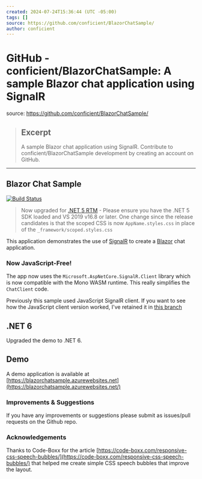 ```yaml
---
created: 2024-07-24T15:36:44 (UTC -05:00)
tags: []
source: https://github.com/conficient/BlazorChatSample/
author: conficient
---
```


# GitHub - conficient/BlazorChatSample: A sample Blazor chat application using SignalR

source: https://github.com/conficient/BlazorChatSample/

> ## Excerpt
> A sample Blazor chat application using SignalR. Contribute to conficient/BlazorChatSample development by creating an account on GitHub.

---
## Blazor Chat Sample

[![Build Status](https://camo.githubusercontent.com/74cef1f250ebcc9c8d23a3d7c23db594afd2497db1a1368d69beb84ddb2ded0f/68747470733a2f2f6465762e617a7572652e636f6d2f636f6e66696369656e742f426c617a6f724368617453616d706c652f5f617069732f6275696c642f7374617475732f636f6e66696369656e742e426c617a6f724368617453616d706c653f6272616e63684e616d653d6d6173746572)](https://dev.azure.com/conficient/BlazorChatSample/_build/latest?definitionId=2&branchName=master)

> Now upgraded for [.NET 5 RTM](https://devblogs.microsoft.com/aspnet/announcing-asp-net-core-in-net-5/) - Please ensure you have the .NET 5 SDK loaded and VS 2019 v16.8 or later. One change since the release candidates is that the scoped CSS is now `AppName.styles.css` in place of the `_framework/scoped.styles.css`

This application demonstrates the use of [SignalR](https://www.asp.net/signalr) to create a [Blazor](https://blazor.net/) chat application.

### Now JavaScript-Free!

The app now uses the `Microsoft.AspNetCore.SignalR.Client` library which is now compatible with the Mono WASM runtime. This really simplifies the `ChatClient` code.

Previously this sample used JavaScript SignalR client. If you want to see how the JavaScript client version worked, I've retained it in [this branch](https://github.com/conficient/BlazorChatSample/tree/netcore-3.2.0-preview1)

## .NET 6

Upgraded the demo to .NET 6.

## Demo

A demo application is available at [https://blazorchatsample.azurewebsites.net](https://blazorchatsample.azurewebsites.net/)

### Improvements & Suggestions

If you have any improvements or suggestions please submit as issues/pull requests on the Github repo.

### Acknowledgements

Thanks to Code-Boxx for the article [https://code-boxx.com/responsive-css-speech-bubbles/](https://code-boxx.com/responsive-css-speech-bubbles/) that helped me create simple CSS speech bubbles that improve the layout.
